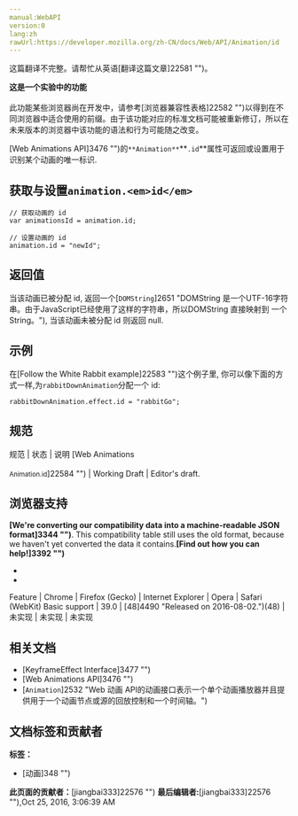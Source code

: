 ```yaml
---
manual:WebAPI
version:0
lang:zh
rawUrl:https://developer.mozilla.org/zh-CN/docs/Web/API/Animation/id
---
```




这篇翻译不完整。请帮忙从英语[翻译这篇文章]22581 "")。






**这是一个实验中的功能**<br></br>此功能某些浏览器尚在开发中，请参考[浏览器兼容性表格]22582 "")以得到在不同浏览器中适合使用的前缀。由于该功能对应的标准文档可能被重新修订，所以在未来版本的浏览器中该功能的语法和行为可能随之改变。




[Web Animations API]3476 "")的`**Animation**`**`.id`**属性可返回或设置用于识别某个动画的唯一标识.


## 获取与设置`animation.<em>id</em>`<a name="获取与设置_animation.id"></a>

```
// 获取动画的 id
var animationsId = animation.id;

// 设置动画的 id
animation.id = "newId";
```


## 返回值<a name="返回值"></a>


当该动画已被分配 id, 返回一个[`DOMString`]2651 "DOMString 是一个UTF-16字符串。由于JavaScript已经使用了这样的字符串，所以DOMString 直接映射到 一个String。"), 当该动画未被分配 id 则返回 null.


## 示例<a name="示例"></a>


在[Follow the White Rabbit example]22583 "")这个例子里, 你可以像下面的方式一样,为`rabbitDownAnimation`分配一个 id:


```
rabbitDownAnimation.effect.id = "rabbitGo";
```

## 规范<a name="规范"></a>
规范 | 状态 | 说明 
[Web Animations<br></br><small>Animation.id</small>]22584 "") | Working Draft | Editor&#39;s draft. 


## 浏览器支持<a name="浏览器支持"></a>


**[We&#39;re converting our compatibility data into a machine-readable JSON format]3344 "")**. This compatibility table still uses the old format, because we haven&#39;t yet converted the data it contains.**[Find out how you can help!]3392 "")**


* 
* 
Feature | Chrome | Firefox (Gecko) | Internet Explorer | Opera | Safari (WebKit) 
Basic support | 39.0 | [48]4490 "Released on 2016-08-02.")(48) | 未实现 | 未实现 | 未实现 









## 相关文档<a name="相关文档"></a>

* [KeyframeEffect Interface]3477 "")
* [Web Animations API]3476 "")
* [`Animation`]2532 "Web 动画 API的动画接口表示一个单个动画播放器并且提供用于一个动画节点或源的回放控制和一个时间轴。")



## 文档标签和贡献者
**标签：**
* [动画]348 "")

**此页面的贡献者：**[jiangbai333]22576 "")
**最后编辑者:**[jiangbai333]22576 ""),<time>Oct 25, 2016, 3:06:39 AM</time>


